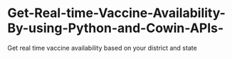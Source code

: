 # Get-Real-time-Vaccine-Availability-By-using-Python-and-Cowin-APIs-
Get real time vaccine availability based on your district and state
